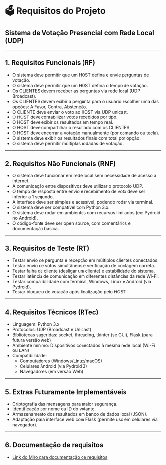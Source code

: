 # 🗳️ Requisitos do Projeto

## Sistema de Votação Presencial com Rede Local (UDP)

---

## 1. Requisitos Funcionais (RF)

-  O sistema deve permitir que um HOST defina e envie perguntas de votação.
-  O sistema deve permitir que um HOST defina o tempo de votação.
-  Os CLIENTES devem receber as perguntas via rede local (UDP Broadcast).
-  Os CLIENTES devem exibir a pergunta para o usuário escolher uma das opções: A Favor, Contra, Abstenção.
-  O CLIENTE deve enviar o voto ao HOST via UDP unicast.
-  O HOST deve contabilizar votos recebidos por tipo.
-  O HOST deve exibir os resultados em tempo real.
-  O HOST deve compartilhar o resultado com os CLIENTES.
-  O HOST deve encerrar a votação manualmente (por comando ou tecla).
-  O sistema deve exibir os resultados finais com total por opção.
-  O sistema deve permitir múltiplas rodadas de votação.

---

## 2. Requisitos Não Funcionais (RNF)

-  O sistema deve funcionar em rede local sem necessidade de acesso à internet.
-  A comunicação entre dispositivos deve utilizar o protocolo UDP.
-  O tempo de resposta entre envio e recebimento de voto deve ser inferior a 1 segundo.
-  A interface deve ser simples e acessível, podendo rodar via terminal.
-  O sistema deve ser compatível com Python 3.x.
-  O sistema deve rodar em ambientes com recursos limitados (ex: Pydroid no Android).
-  O código-fonte deve ser open source, com comentários e documentação básica.

---

## 3. Requisitos de Teste (RT)

-  Testar envio de pergunta e recepção em múltiplos clientes conectados.
-  Testar envio de votos simultâneos e verificação de contagem correta.
-  Testar falha de cliente (desligar um cliente) e estabilidade do sistema.
-  Testar latência de comunicação em diferentes distâncias da rede Wi-Fi.
-  Testar compatibilidade com terminal, Windows, Linux e Android (via Pydroid).
-  Testar bloqueio de votação após finalização pelo HOST.

---

## 4. Requisitos Técnicos (RTec)

- Linguagem: Python 3.x
- Protocolos: UDP (Broadcast e Unicast)
- Bibliotecas sugeridas: socket, threading, tkinter (se GUI), Flask (para futura versão web)
- Ambiente mínimo: Dispositivos conectados à mesma rede local (Wi-Fi ou LAN)
- Compatibilidade:
  - Computadores (Windows/Linux/macOS)
  - Celulares Android (via Pydroid 3)
  - Navegadores (em versão Web)

---

## 5. Extras Futuramente Implementáveis

- Criptografia das mensagens para maior segurança.
- Identificação por nome ou ID do votante.
- Armazenamento dos resultados em banco de dados local (JSON).
- Adaptação para interface web com Flask (permite uso em celulares via navegador).

---

## 6. Documentação de requisitos
- [Link do Miro para documentação de requisitos](https://miro.com/app/board/uXjVIJOVs_Y=/?share_link_id=65146293093)
